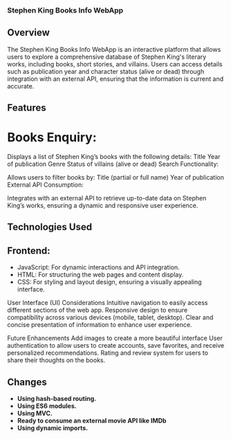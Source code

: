 ### Stephen King Books Info WebApp

## Overview
The Stephen King Books Info WebApp is an interactive platform that allows users to explore a comprehensive database of Stephen King's literary works, including books, short stories, and villains. Users can access details such as publication year and character status (alive or dead) through integration with an external API, ensuring that the information is current and accurate.

## Features
# Books Enquiry:

Displays a list of Stephen King’s books with the following details:
Title
Year of publication
Genre
Status of villains (alive or dead)
Search Functionality:

Allows users to filter books by:
Title (partial or full name)
Year of publication
External API Consumption:

Integrates with an external API to retrieve up-to-date data on Stephen King’s works, ensuring a dynamic and responsive user experience.

## Technologies Used

## Frontend:
- JavaScript: For dynamic interactions and API integration.
- HTML: For structuring the web pages and content display.
- CSS: For styling and layout design, ensuring a visually appealing interface.

User Interface (UI) Considerations
Intuitive navigation to easily access different sections of the web app.
Responsive design to ensure compatibility across various devices (mobile, tablet, desktop).
Clear and concise presentation of information to enhance user experience.

Future Enhancements
Add images to create a more beautiful interface
User authentication to allow users to create accounts, save favorites, and receive personalized recommendations.
Rating and review system for users to share their thoughts on the books.


## Changes

 -  **Using hash-based routing.**
 -  **Using ES6 modules.**
 -  **Using MVC.**
 -  **Ready to consume an external movie API like IMDb**
 -  **Using dynamic imports.**
